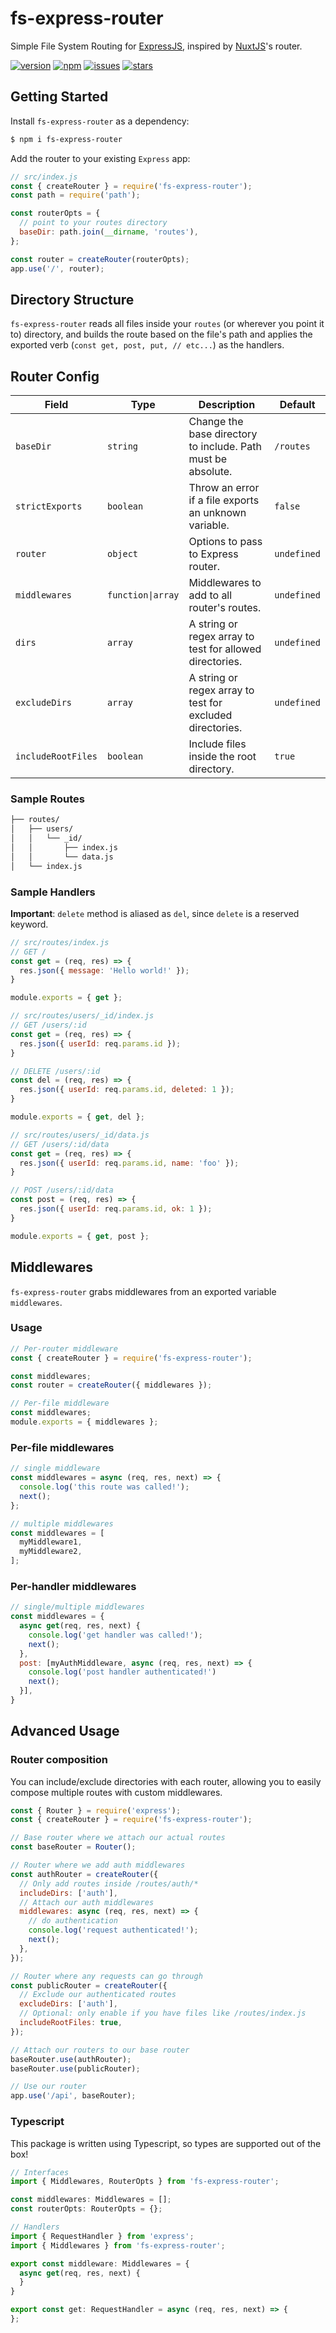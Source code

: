 # fs-express-router

Simple File System Routing for [ExpressJS](http://expressjs.com/), inspired by [NuxtJS](https://nuxtjs.org/docs/2.x/features/file-system-routing/)'s router.

[![version](https://img.shields.io/npm/v/fs-express-router)](https://www.npmjs.com/package/fs-express-router)
[![npm](https://img.shields.io/npm/dm/fs-express-router)](https://www.npmjs.com/package/fs-express-router)
[![issues](https://img.shields.io/github/issues/Choooks22/fs-express-router)](https://github.com/Choooks22/fs-express-router/issues)
[![stars](https://img.shields.io/github/stars/Choooks22/fs-express-router?style=social)](https://github.com/Choooks22/fs-express-router)

## Getting Started

Install `fs-express-router` as a dependency:

```bash
$ npm i fs-express-router
```

Add the router to your existing `Express` app:

```js
// src/index.js
const { createRouter } = require('fs-express-router');
const path = require('path');

const routerOpts = {
  // point to your routes directory
  baseDir: path.join(__dirname, 'routes'),
};

const router = createRouter(routerOpts);
app.use('/', router);
```

## Directory Structure

`fs-express-router` reads all files inside your `routes` (or wherever you point it to) directory,
and builds the route based on the file's path and applies the exported verb (`const get, post, put, // etc...`) as the handlers.

## Router Config

| Field              | Type              | Description                                                  | Default     |
| ------------------ | ----------------- | ------------------------------------------------------------ | ----------- |
| `baseDir`          | `string`          | Change the base directory to include. Path must be absolute. | `/routes`   |
| `strictExports`    | `boolean`         | Throw an error if a file exports an unknown variable.        | `false`     |
| `router`           | `object`          | Options to pass to Express router.                           | `undefined` |
| `middlewares`      | `function\|array` | Middlewares to add to all router's routes.                   | `undefined` |
| `dirs`             | `array`           | A string or regex array to test for allowed directories.     | `undefined` |
| `excludeDirs`      | `array`           | A string or regex array to test for excluded directories.    | `undefined` |
| `includeRootFiles` | `boolean`         | Include files inside the root directory.                     | `true`      |

### Sample Routes

```md
├── routes/
│   ├── users/
│   │   └── _id/
│   │       ├── index.js
│   │       └── data.js
│   └── index.js
```

### Sample Handlers

**Important**: `delete` method is aliased as `del`, since `delete` is a reserved keyword.

```js
// src/routes/index.js
// GET /
const get = (req, res) => {
  res.json({ message: 'Hello world!' });
}

module.exports = { get };
```

```js
// src/routes/users/_id/index.js
// GET /users/:id
const get = (req, res) => {
  res.json({ userId: req.params.id });
}

// DELETE /users/:id
const del = (req, res) => {
  res.json({ userId: req.params.id, deleted: 1 });
}

module.exports = { get, del };
```

```js
// src/routes/users/_id/data.js
// GET /users/:id/data
const get = (req, res) => {
  res.json({ userId: req.params.id, name: 'foo' });
}

// POST /users/:id/data
const post = (req, res) => {
  res.json({ userId: req.params.id, ok: 1 });
}

module.exports = { get, post };
```

## Middlewares

`fs-express-router` grabs middlewares from an exported variable `middlewares`.

### Usage

```js
// Per-router middleware
const { createRouter } = require('fs-express-router');

const middlewares;
const router = createRouter({ middlewares });

// Per-file middleware
const middlewares;
module.exports = { middlewares };
```

### Per-file middlewares

```js
// single middleware
const middlewares = async (req, res, next) => {
  console.log('this route was called!');
  next();
};

// multiple middlewares
const middlewares = [
  myMiddleware1,
  myMiddleware2,
];
```

### Per-handler middlewares

```js
// single/multiple middlewares
const middlewares = {
  async get(req, res, next) {
    console.log('get handler was called!');
    next();
  },
  post: [myAuthMiddleware, async (req, res, next) => {
    console.log('post handler authenticated!')
    next();
  }],
}
```

## Advanced Usage

### Router composition

You can include/exclude directories with each router, allowing you to easily compose multiple routes with custom middlewares.

```js
const { Router } = require('express');
const { createRouter } = require('fs-express-router');

// Base router where we attach our actual routes
const baseRouter = Router();

// Router where we add auth middlewares
const authRouter = createRouter({
  // Only add routes inside /routes/auth/*
  includeDirs: ['auth'],
  // Attach our auth middlewares
  middlewares: async (req, res, next) => {
    // do authentication
    console.log('request authenticated!');
    next();
  },
});

// Router where any requests can go through
const publicRouter = createRouter({
  // Exclude our authenticated routes
  excludeDirs: ['auth'],
  // Optional: only enable if you have files like /routes/index.js
  includeRootFiles: true,
});

// Attach our routers to our base router
baseRouter.use(authRouter);
baseRouter.use(publicRouter);

// Use our router
app.use('/api', baseRouter);
```

### Typescript

This package is written using Typescript, so types are supported out of the box!

```ts
// Interfaces
import { Middlewares, RouterOpts } from 'fs-express-router';

const middlewares: Middlewares = [];
const routerOpts: RouterOpts = {};

// Handlers
import { RequestHandler } from 'express';
import { Middlewares } from 'fs-express-router';

export const middleware: Middlewares = {
  async get(req, res, next) {
  }
}

export const get: RequestHandler = async (req, res, next) => {
};
```
